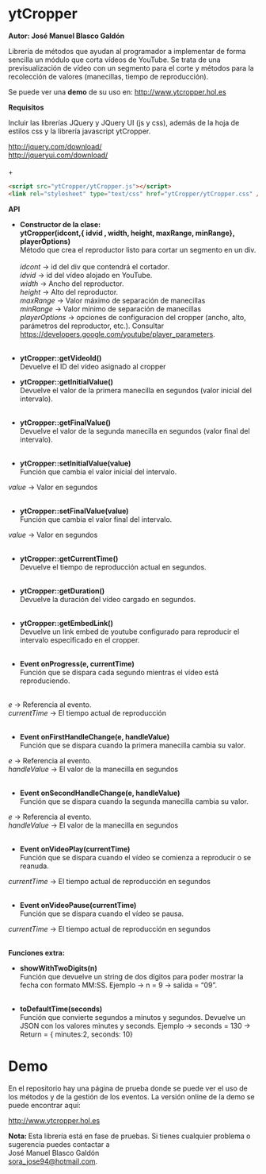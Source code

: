 ytCropper
===========
<b>Autor: José Manuel Blasco Galdón</b>

Librería de métodos que ayudan al programador a implementar de forma sencilla un módulo que corta vídeos de YouTube. Se trata de una previsualización de vídeo con un segmento para el corte y métodos para la recolección de valores (manecillas, tiempo de reproducción).


Se puede ver una <b>demo</b> de su uso en: http://www.ytcropper.hol.es

<b>Requisitos</b>

Incluir las librerías JQuery y JQuery UI (js y css), además de la hoja de estilos css y la librería javascript ytCropper.

http://jquery.com/download/ <br/>
http://jqueryui.com/download/ <br/><br/>
      +
```html
<script src="ytCropper/ytCropper.js"></script>
<link rel="stylesheet" type="text/css" href="ytCropper/ytCropper.css" />
```

<b>API</b>

-	<b>Constructor de la clase: <br />
ytCropper(idcont,{ idvid , width, height, maxRange, minRange}, playerOptions)</b> <br />
Método que crea el reproductor listo para cortar un segmento en un div. <br /> <br />
<i>idcont</i> -> id del div que contendrá el cortador. <br />
<i>idvid</i> -> id del vídeo alojado en YouTube. <br />
<i>width</i> -> Ancho del reproductor. <br />
<i>height</i> -> Alto del reproductor. <br />
<i>maxRange</i> -> Valor máximo de separación de manecillas <br />
<i>minRange</i> -> Valor mínimo de separación de manecillas <br />
<i>playerOptions</i> -> opciones de configuracion del cropper (ancho, alto, parámetros del reproductor, etc.). Consultar https://developers.google.com/youtube/player_parameters. <br /> <br />

-	<b>ytCropper::getVideoId() </b> <br />
Devuelve el ID del vídeo asignado al cropper

-	<b>ytCropper::getInitialValue() </b><br />
Devuelve el valor de la primera manecilla en segundos (valor inicial del intervalo).<br /><br />

-	<b>ytCropper::getFinalValue() </b><br />
Devuelve el valor de la segunda manecilla en segundos (valor final del intervalo).<br /><br />

-	<b>ytCropper::setInitialValue(value) </b><br />
Función que cambia el valor inicial del intervalo.<br />

<i>value</i> -> Valor en segundos<br /><br />

-	<b>ytCropper::setFinalValue(value) </b><br />
Función que cambia el valor final del intervalo.<br />

<i>value</i> -> Valor en segundos<br /><br />

-	<b>ytCropper::getCurrentTime() </b><br />
Devuelve el tiempo de reproducción actual en segundos. <br /><br />

-	<b>ytCropper::getDuration() </b><br />
Devuelve la duración del vídeo cargado en segundos.<br /><br />

-	<b>ytCropper::getEmbedLink() </b><br />
Devuelve un link embed de youtube configurado para reproducir el intervalo especificado en el cropper.<br /><br />

-	<b>Event onProgress(e, currentTime) </b><br />
Función que se dispara cada segundo mientras el vídeo está reproduciendo. <br /><br />

<i>e</i> -> Referencia al evento.<br />
<i>currentTime</i> -> El tiempo actual de reproducción <br /><br />

-	<b>Event onFirstHandleChange(e, handleValue) </b> <br />
Función que se dispara cuando la primera manecilla cambia su valor.<br />

<i>e</i> -> Referencia al evento. <br />
<i>handleValue</i> -> El valor de la manecilla en segundos<br /><br />

-	<b>Event onSecondHandleChange(e, handleValue) </b><br />
Función que se dispara cuando la segunda manecilla cambia su valor.<br />

<i>e</i> -> Referencia al evento.<br />
<i>handleValue</i> -> El valor de la manecilla en segundos<br /><br />

- <b>Event onVideoPlay(currentTime) </b><br />
Función que se dispara cuando el vídeo se comienza a reproducir o se reanuda.<br />

<i>currentTime</i> -> El tiempo actual de reproducción en segundos<br /><br />

-	<b>Event onVideoPause(currentTime) </b><br />
Función que se dispara cuando el vídeo se pausa.<br />

<i>currentTime</i> -> El tiempo actual de reproducción en segundos<br /><br />

<b>Funciones extra: </b><br />
-	<b>showWithTwoDigits(n)  </b><br />
Función que devuelve un string de dos dígitos para poder mostrar la fecha con formato MM:SS. Ejemplo -> n = 9 -> salida = “09”. <br /><br />

-	<b>toDefaultTime(seconds) </b><br />
Función que convierte segundos a minutos y segundos. Devuelve un JSON con los valores minutes y seconds. Ejemplo -> seconds = 130 -> Return = { minutes:2, seconds: 10}


Demo
====================================

En el repositorio hay una página de prueba donde se puede ver el uso de los métodos y de la gestión de los eventos. La versión online de la demo se puede encontrar aquí:<br/>

http://www.ytcropper.hol.es


<b> Nota: </b> Esta librería está en fase de pruebas. Si tienes cualquier problema o sugerencia puedes contactar a<br/>
José Manuel Blasco Galdón <br/>
sora_jose94@hotmail.com.
